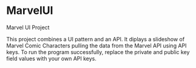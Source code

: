 # MarvelUI
Marvel UI Project

This project combines a UI pattern and an API. It diplays a slideshow of Marvel Comic Characters pulling the data from the Marvel API using API keys. 
To run the program successfully, replace the private and public key field values with your own API keys. 











